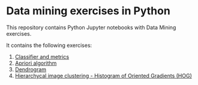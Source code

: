 # Data mining exercises in Python
This repository contains Python Jupyter notebooks with Data Mining exercises.

It contains the following exercises:

1. [Classifier and metrics](module-1-classifiers-and-metrics/module1-exercise1.ipynb)
2. [Apriori algorithm](module-2-apriori/module2-exercise1.ipynb)
3. [Dendrogram](module-3-dendrogram/module3-exercise1.ipynb)
4. [Hierarchycal image clustering - Histogram of Oriented Gradients (HOG)](module-4-image-clustering/module4-exercise1.ipynb)